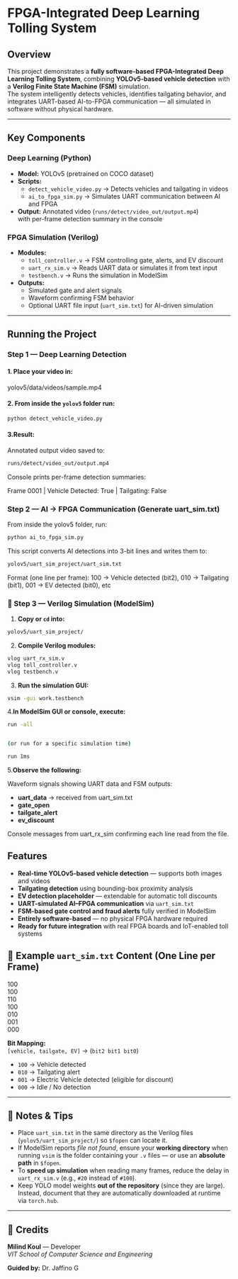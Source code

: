 # FPGA-Integrated Deep Learning Tolling System 

## Overview
This project demonstrates a **fully software-based FPGA-Integrated Deep Learning Tolling System**, combining **YOLOv5-based vehicle detection** with a **Verilog Finite State Machine (FSM)** simulation.  
The system intelligently detects vehicles, identifies tailgating behavior, and integrates UART-based AI-to-FPGA communication — all simulated in software without physical hardware.

---

##  Key Components

###  Deep Learning (Python)
- **Model:** YOLOv5 (pretrained on COCO dataset)
- **Scripts:**
  - `detect_vehicle_video.py` → Detects vehicles and tailgating in videos  
  - `ai_to_fpga_sim.py` → Simulates UART communication between AI and FPGA
- **Output:** Annotated video (`runs/detect/video_out/output.mp4`)  
  with per-frame detection summary in the console

###  FPGA Simulation (Verilog)
- **Modules:**
  - `toll_controller.v` → FSM controlling gate, alerts, and EV discount
  - `uart_rx_sim.v` → Reads UART data or simulates it from text input
  - `testbench.v` → Runs the simulation in ModelSim
- **Outputs:**
  - Simulated gate and alert signals
  - Waveform confirming FSM behavior
  - Optional UART file input (`uart_sim.txt`) for AI-driven simulation

---

##  Running the Project

###  Step 1 — Deep Learning Detection
#### 1. Place your video in:
yolov5/data/videos/sample.mp4
#### 2. From inside the `yolov5` folder run:
```bash
python detect_vehicle_video.py
```
#### 3.Result:

  Annotated output video saved to:
  ```bash
  runs/detect/video_out/output.mp4
  ```
  
  Console prints per-frame detection summaries:
  
  Frame 0001 | Vehicle Detected: True | Tailgating: False
### Step 2 — AI → FPGA Communication (Generate uart_sim.txt)

From inside the yolov5 folder, run:
```bash
python ai_to_fpga_sim.py
```

This script converts AI detections into 3-bit lines and writes them to:
```bash
yolov5/uart_sim_project/uart_sim.txt
```

Format (one line per frame):
100 → Vehicle detected (bit2),
010 → Tailgating (bit1),
001 → EV detected (bit0), etc
### 🧩 Step 3 — Verilog Simulation (ModelSim)

1. **Copy or `cd` into:**
```bash
yolov5/uart_sim_project/
```

2. **Compile Verilog modules:**
```bash
vlog uart_rx_sim.v
vlog toll_controller.v
vlog testbench.v
```
3. **Run the simulation GUI:**
```bash
vsim -gui work.testbench
```

4.**In ModelSim GUI or console, execute:**
```bash
run -all


(or run for a specific simulation time)

run 1ms
```

5.**Observe the following:**

Waveform signals showing UART data and FSM outputs:

- **uart_data** → received from uart_sim.txt
- **gate_open**
- **tailgate_alert**
- **ev_discount**

Console messages from uart_rx_sim confirming each line read from the file.

##  Features

-  **Real-time YOLOv5-based vehicle detection** — supports both images and videos  
-  **Tailgating detection** using bounding-box proximity analysis  
-  **EV detection placeholder** — extendable for automatic toll discounts  
-  **UART-simulated AI–FPGA communication** via `uart_sim.txt`  
-  **FSM-based gate control and fraud alerts** fully verified in ModelSim  
-  **Entirely software-based** — no physical FPGA hardware required  
-  **Ready for future integration** with real FPGA boards and IoT-enabled toll systems  

## 🧩 Example `uart_sim.txt` Content (One Line per Frame)
100  
100  
110  
100  
010  
001  
000

**Bit Mapping:**  
`[vehicle, tailgate, EV]` → (`bit2 bit1 bit0`)  
- `100` → Vehicle detected  
- `010` → Tailgating alert  
- `001` → Electric Vehicle detected (eligible for discount)  
- `000` → Idle / No detection  

---

## 📌 Notes & Tips

- Place `uart_sim.txt` in the same directory as the Verilog files (`yolov5/uart_sim_project/`) so `$fopen` can locate it.  
- If ModelSim reports *file not found*, ensure your **working directory** when running `vsim` is the folder containing your `.v` files — or use an **absolute path** in `$fopen`.  
- To **speed up simulation** when reading many frames, reduce the delay in `uart_rx_sim.v` (e.g., `#20` instead of `#100`).  
- Keep YOLO model weights **out of the repository** (since they are large). Instead, document that they are automatically downloaded at runtime via `torch.hub`.

---

## 👥 Credits

**Milind Koul** — Developer  
_VIT School of Computer Science and Engineering_  

**Guided by:** Dr. Jaffino G  
